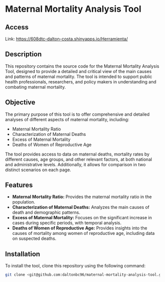 # Maternal Mortality Analysis Tool

## Access
Link: https://608dtc-dalton-costa.shinyapps.io/Herramienta/

## Description
This repository contains the source code for the Maternal Mortality Analysis Tool, designed to provide a detailed and critical view of the main causes and patterns of maternal mortality. The tool is intended to support public health professionals, researchers, and policy makers in understanding and combating maternal mortality.

## Objective
The primary purpose of this tool is to offer comprehensive and detailed analyses of different aspects of maternal mortality, including:
- Maternal Mortality Ratio
- Characterization of Maternal Deaths
- Excess of Maternal Mortality
- Deaths of Women of Reproductive Age

The tool provides access to data on maternal deaths, mortality rates by different causes, age groups, and other relevant factors, at both national and administrative levels. Additionally, it allows for comparison in two distinct scenarios on each page.

## Features
- **Maternal Mortality Ratio:** Provides the maternal mortality ratio in the population.
- **Characterization of Maternal Deaths:** Analyzes the main causes of death and demographic patterns.
- **Excess of Maternal Mortality:** Focuses on the significant increase in cases during specific periods, with temporal analysis.
- **Deaths of Women of Reproductive Age:** Provides insights into the causes of mortality among women of reproductive age, including data on suspected deaths.

## Installation
To install the tool, clone this repository using the following command:

```bash
git clone <git@github.com:daltonbc96/maternal-mortality-analysis-tool.git>
